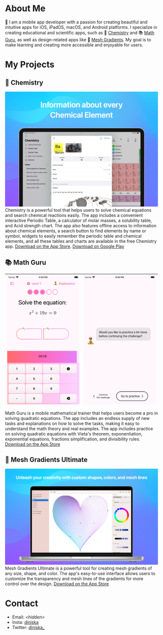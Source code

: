# About Me

🚀 I am a mobile app developer with a passion for creating beautiful and intuitive apps for iOS, iPadOS, macOS, and Android platforms. I specialize in creating educational and scientific apps, such as 🔬 [Chemistry](https://getchemistry.io) and 📚 [Math Guru](https://math-guru.app), as well as design-related apps like 🎨 [Mesh Gradients](https://diniska.app/mesh-gradients/). My goal is to make learning and creating more accessible and enjoyable for users.

# My Projects

## 🔬 Chemistry
![Chemistry](AppsScreenshots/Chemistry.png)
Chemistry is a powerful tool that helps users to solve chemical equations and search chemical reactions easily. The app includes a convenient interactive Periodic Table, a calculator of molar masses, a solubility table, and Acid strength chart. The app also features offline access to information about chemical elements, a search button to find elements by name or symbol, widgets to easily remember the periodic table and chemical elements, and all these tables and charts are available in the free Chemistry app. [Download on the App Store](https://apps.apple.com/app/chemistry/id493558583?pt=965231&ct=github_diniska&mt=8). [Download on Google Play](https://play.google.com/store/apps/details?id=com.chemistry)

## 📚 Math Guru

| ![Math Guru](AppsScreenshots/Math%20Guru.png) | ![Math Guru](AppsScreenshots/Math%20Guru%201.png) |
|:--:|:--:|

Math Guru is a mobile mathematical trainer that helps users become a pro in solving quadratic equations. The app includes an endless supply of new tasks and explanations on how to solve the tasks, making it easy to understand the math theory and real examples. The app includes practice on solving quadratic equations with Vieta's theorem, exponentiation, exponential equations, fractions simplification, and divisibility rules. [Download on the App Store](https://apps.apple.com/app/math-guru/id1624262731?pt=965231&ct=github_diniska&mt=8)

## 🎨 Mesh Gradients Ultimate
![Mesh Gradients Ultimate](AppsScreenshots/Mesh%20Gradients%20Ultimate.png)
Mesh Gradients Ultimate is a powerful tool for creating mesh gradients of any size, shape, and color. The app's easy-to-use interface allows users to customize the transparency and mesh lines of the gradients for more control over the design. [Download on the App Store](https://apps.apple.com/app/mesh-gradients-ultimate/id6444388499?pt=965231&ct=github_diniska&mt=8)

# Contact
- Email: _\<hidden>_
- Insta: [diniska](http://instagram.com/diniska)
- Twitter: [diniska\_](https://twitter.com/diniska_)
